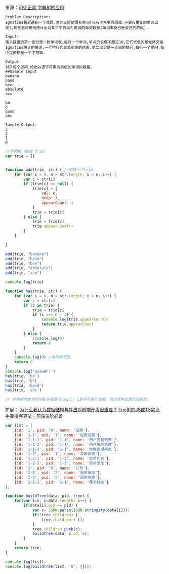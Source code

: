 
来源：[司徒正美 字典树的应用](https://www.cnblogs.com/rubylouvre/p/6652259.html)

```
Problem Description:
Ignatius最近遇到一个难题,老师交给他很多单词(只有小写字母组成,不会有重复的单词出现),现在老师要他统计出以某个字符串为前缀的单词数量(单词本身也是自己的前缀).

Input:
输入数据的第一部分是一张单词表,每行一个单词,单词的长度不超过10,它们代表的是老师交给Ignatius统计的单词,一个空行代表单词表的结束.第二部分是一连串的提问,每行一个提问,每个提问都是一个字符串.

Output:
对于每个提问,给出以该字符串为前缀的单词的数量.
##Sample Input
banana
band
bee
absolute
acm

ba
b
band
abc

Sample Output:
2
3
1
0

```

```js
//字典树（前缀 Trie）
var trie = {}


function add(trie, str) { //构建一个trie
    for (var i = 0, n = str.length; i < n; i++) {
        var c = str[i]
        if (trie[c] == null) {
            trie[c] = {
                val: c,
                deep: i,
                appearCount: 1
            }
            trie = trie[c]
        } else {
            trie = trie[c]
            trie.appearCount++
        }
    }

}

add(trie, "banana")
add(trie, "band")
add(trie, "bee")
add(trie, "absolute")
add(trie, "acm")

console.log(trie)

function has(trie, str) {
    for (var i = 0, n = str.length; i < n; i++) {
        var c = str[i]
        if (c in trie) {
            trie = trie[c]
            if (i === n - 1) {
                console.log(trie.appearCount)
                return trie.appearCount
            }
        } else {
            console.log(0)
            return 0
        }
    }
    console.log(0) //0为找不到
    return 0
}
console.log('answer:')
has(trie, 'ba')
has(trie, 'b')
has(trie, 'band')
has(trie, 'abc')

// 字典树的查询时间复杂度是O(logL)，L是字符串的长度。所以效率还是比较高的。
```

扩展： [为什么我认为数据结构与算法对前端开发很重要？](https://github.com/LeuisKen/leuisken.github.io/issues/2#)   [Trie树的JS或TS实现](https://www.jianshu.com/p/ba70ca95c33b?utm_campaign=maleskine&utm_content=note&utm_medium=seo_notes&utm_source=recommendation)   [手撕排序算法 - 前端进阶必备](https://juejin.im/post/5d1b454d6fb9a07ec42b7518#heading-7)


```js
var list = [
    {id: '1', pid: '0', name: '设置'},
    {id: '1-1', pid: '1', name: '权限设置'},
    {id: '1-1-1', pid: '1-1', name: '用户管理列表'},
    {id: '1-1-2', pid: '1-1', name: '用户管理新增'},
    {id: '1-1-3', pid: '1-1', name: '角色管理列表'},
    {id: '1-2', pid: '1', name: '菜单设置'},
    {id: '1-2-1', pid: '1-2', name: '菜单列表'},
    {id: '1-2-2', pid: '1-2', name: '菜单添加'},
    {id: '2', pid: '0', name: '订单'},
    {id: '2-1', pid: '2', name: '报单审核'},
    {id: '2-2', pid: '2', name: '退款管理'},
    {id: '2-2-2', pid: '2-1', name: '保单状态'}
];

function buildTree(data, pid, tree) {
    for(var i=0; i<data.length; i++) {
        if(data[i].pid == pid) {
            var c= JSON.parse(JSON.stringify(data[i]));
            if(!tree.children) {
                tree.children = [];
            }
            tree.children.push(c);
            buildTree(data, c.id, c);
        }
    }
    return tree;
}

console.log(list);
console.log(buildTree(list, '0', {}));
```











